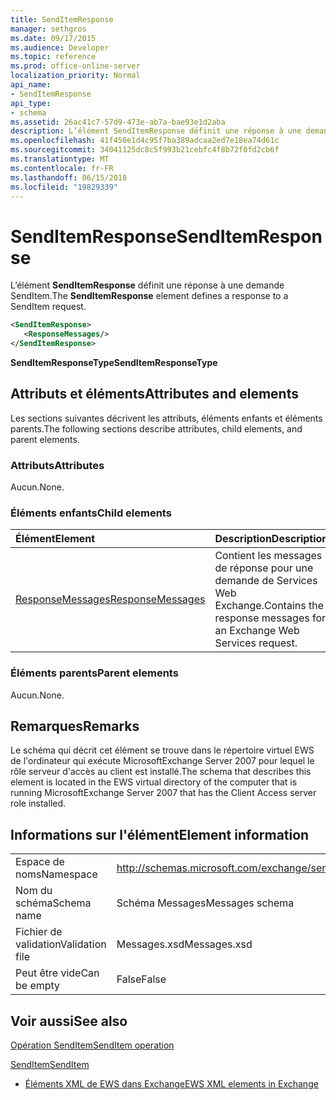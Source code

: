 ```yaml
---
title: SendItemResponse
manager: sethgros
ms.date: 09/17/2015
ms.audience: Developer
ms.topic: reference
ms.prod: office-online-server
localization_priority: Normal
api_name:
- SendItemResponse
api_type:
- schema
ms.assetid: 26ac41c7-57d9-473e-ab7a-bae93e1d2aba
description: L’élément SendItemResponse définit une réponse à une demande SendItem.
ms.openlocfilehash: 41f450e1d4c95f7ba389adcaa2ed7e18ea74d61c
ms.sourcegitcommit: 34041125dc8c5f993b21cebfc4f8b72f0fd2cb6f
ms.translationtype: MT
ms.contentlocale: fr-FR
ms.lasthandoff: 06/15/2018
ms.locfileid: "19829339"
---
```

# <a name="senditemresponse"></a><span data-ttu-id="e5fc5-103">SendItemResponse</span><span class="sxs-lookup"><span data-stu-id="e5fc5-103">SendItemResponse</span></span>

<span data-ttu-id="e5fc5-104">L’élément **SendItemResponse** définit une réponse à une demande SendItem.</span><span class="sxs-lookup"><span data-stu-id="e5fc5-104">The **SendItemResponse** element defines a response to a SendItem request.</span></span> 
  
```xml
<SendItemResponse>
   <ResponseMessages/>
</SendItemResponse>
```

 <span data-ttu-id="e5fc5-105">**SendItemResponseType**</span><span class="sxs-lookup"><span data-stu-id="e5fc5-105">**SendItemResponseType**</span></span>
## <a name="attributes-and-elements"></a><span data-ttu-id="e5fc5-106">Attributs et éléments</span><span class="sxs-lookup"><span data-stu-id="e5fc5-106">Attributes and elements</span></span>

<span data-ttu-id="e5fc5-107">Les sections suivantes décrivent les attributs, éléments enfants et éléments parents.</span><span class="sxs-lookup"><span data-stu-id="e5fc5-107">The following sections describe attributes, child elements, and parent elements.</span></span>
  
### <a name="attributes"></a><span data-ttu-id="e5fc5-108">Attributs</span><span class="sxs-lookup"><span data-stu-id="e5fc5-108">Attributes</span></span>

<span data-ttu-id="e5fc5-109">Aucun.</span><span class="sxs-lookup"><span data-stu-id="e5fc5-109">None.</span></span>
  
### <a name="child-elements"></a><span data-ttu-id="e5fc5-110">Éléments enfants</span><span class="sxs-lookup"><span data-stu-id="e5fc5-110">Child elements</span></span>

|<span data-ttu-id="e5fc5-111">**Élément**</span><span class="sxs-lookup"><span data-stu-id="e5fc5-111">**Element**</span></span>|<span data-ttu-id="e5fc5-112">**Description**</span><span class="sxs-lookup"><span data-stu-id="e5fc5-112">**Description**</span></span>|
|:-----|:-----|
|[<span data-ttu-id="e5fc5-113">ResponseMessages</span><span class="sxs-lookup"><span data-stu-id="e5fc5-113">ResponseMessages</span></span>](responsemessages.md) <br/> |<span data-ttu-id="e5fc5-114">Contient les messages de réponse pour une demande de Services Web Exchange.</span><span class="sxs-lookup"><span data-stu-id="e5fc5-114">Contains the response messages for an Exchange Web Services request.</span></span>  <br/> |
   
### <a name="parent-elements"></a><span data-ttu-id="e5fc5-115">Éléments parents</span><span class="sxs-lookup"><span data-stu-id="e5fc5-115">Parent elements</span></span>

<span data-ttu-id="e5fc5-116">Aucun.</span><span class="sxs-lookup"><span data-stu-id="e5fc5-116">None.</span></span>
  
## <a name="remarks"></a><span data-ttu-id="e5fc5-117">Remarques</span><span class="sxs-lookup"><span data-stu-id="e5fc5-117">Remarks</span></span>

<span data-ttu-id="e5fc5-118">Le schéma qui décrit cet élément se trouve dans le répertoire virtuel EWS de l'ordinateur qui exécute MicrosoftExchange Server 2007 pour lequel le rôle serveur d'accès au client est installé.</span><span class="sxs-lookup"><span data-stu-id="e5fc5-118">The schema that describes this element is located in the EWS virtual directory of the computer that is running MicrosoftExchange Server 2007 that has the Client Access server role installed.</span></span>
  
## <a name="element-information"></a><span data-ttu-id="e5fc5-119">Informations sur l'élément</span><span class="sxs-lookup"><span data-stu-id="e5fc5-119">Element information</span></span>

|||
|:-----|:-----|
|<span data-ttu-id="e5fc5-120">Espace de noms</span><span class="sxs-lookup"><span data-stu-id="e5fc5-120">Namespace</span></span>  <br/> |http://schemas.microsoft.com/exchange/services/2006/messages  <br/> |
|<span data-ttu-id="e5fc5-121">Nom du schéma</span><span class="sxs-lookup"><span data-stu-id="e5fc5-121">Schema name</span></span>  <br/> |<span data-ttu-id="e5fc5-122">Schéma Messages</span><span class="sxs-lookup"><span data-stu-id="e5fc5-122">Messages schema</span></span>  <br/> |
|<span data-ttu-id="e5fc5-123">Fichier de validation</span><span class="sxs-lookup"><span data-stu-id="e5fc5-123">Validation file</span></span>  <br/> |<span data-ttu-id="e5fc5-124">Messages.xsd</span><span class="sxs-lookup"><span data-stu-id="e5fc5-124">Messages.xsd</span></span>  <br/> |
|<span data-ttu-id="e5fc5-125">Peut être vide</span><span class="sxs-lookup"><span data-stu-id="e5fc5-125">Can be empty</span></span>  <br/> |<span data-ttu-id="e5fc5-126">False</span><span class="sxs-lookup"><span data-stu-id="e5fc5-126">False</span></span>  <br/> |
   
## <a name="see-also"></a><span data-ttu-id="e5fc5-127">Voir aussi</span><span class="sxs-lookup"><span data-stu-id="e5fc5-127">See also</span></span>



[<span data-ttu-id="e5fc5-128">Opération SendItem</span><span class="sxs-lookup"><span data-stu-id="e5fc5-128">SendItem operation</span></span>](senditem-operation.md)
  
[<span data-ttu-id="e5fc5-129">SendItem</span><span class="sxs-lookup"><span data-stu-id="e5fc5-129">SendItem</span></span>](senditem.md)


- [<span data-ttu-id="e5fc5-130">Éléments XML de EWS dans Exchange</span><span class="sxs-lookup"><span data-stu-id="e5fc5-130">EWS XML elements in Exchange</span></span>](ews-xml-elements-in-exchange.md)

